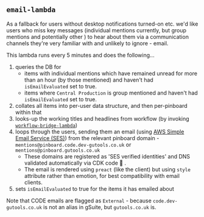 ## `email-lambda`

As a fallback for users without desktop notifications turned-on etc. we'd like users who miss key messages (individual mentions currently, but group mentions and potentially other ) to hear about them via a communication channels they're very familiar with and unlikely to ignore - email.

This lambda runs every 5 minutes and does the following...

1. queries the DB for
   - items with individual mentions which have remained unread for more than an hour (by those mentioned) and haven't had `isEmailEvaluated` set to true.
   - items where `Central Production` is group mentioned and haven't had `isEmailEvaluated` set to true.
1. collates all items into per-user data structure, and then per-pinboard within that
1. looks-up the working titles and headlines from workflow (by invoking [`workflow-bridge-lambda`](../workflow-bridge-lambda))
1. loops through the users, sending them an email (using [AWS Simple Email Service (SES)](https://aws.amazon.com/ses/)) from the relevant pinboard domain - `mentions@pinboard.code.dev-gutools.co.uk` or `mentions@pinboard.gutools.co.uk`
   - These domains are registered as 'SES verified identities' and DNS validated automatically via CDK code 🎉 .
   - The email is rendered using `preact` (like the client) but using `style` attribute rather than emotion, for best compatibility with email clients.
1. sets `isEmailEvaluated` to true for the items it has emailed about

Note that CODE emails are flagged as `External` - because `code.dev-gutools.co.uk` is not an alias in gSuite, but `gutools.co.uk` is.
